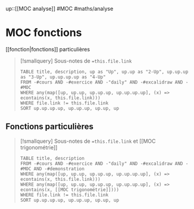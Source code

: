 up::[[MOC analyse]]
#MOC #maths/analyse 
# MOC fonctions
[[fonction|fonctions]] particulières

> [!smallquery] Sous-notes de `=this.file.link`
> ```dataview
> TABLE title, description, up as "Up", up.up as "2-Up", up.up.up as "3-Up", up.up.up.up as "4-Up"
> FROM -#cours AND -#exercice AND -"daily" AND -#excalidraw AND -#MOC
> WHERE any(map([up, up.up, up.up.up, up.up.up.up], (x) => econtains(x, this.file.link)))
> WHERE file.link != this.file.link
> SORT up.up.up.up, up.up.up, up.up, up
> ```

## Fonctions particulières

> [!smallquery] Sous-notes de `=this.file.link` et [[MOC trigonométrie]]
> ```dataview
> TABLE title, description
> FROM -#cours AND -#exercice AND -"daily" AND -#excalidraw AND -#MOC AND -#demonstration
> WHERE any(map([up, up.up, up.up.up, up.up.up.up], (x) => econtains(x, this.file.link)))
> WHERE any(map([up, up.up, up.up.up, up.up.up.up], (x) => econtains(x, [[MOC trigonométrie]])))
> WHERE file.link != this.file.link
> SORT up.up.up.up, up.up.up, up.up, up
> ```

